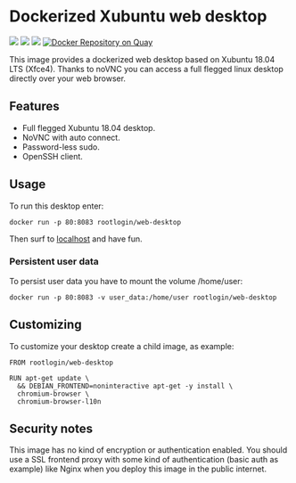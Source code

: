 # Dockerized Xubuntu web desktop

[![](https://images.microbadger.com/badges/image/rootlogin/web-desktop.svg)](https://microbadger.com/images/rootlogin/web-desktop "Get your own image badge on microbadger.com") [![](https://images.microbadger.com/badges/version/rootlogin/web-desktop.svg)](https://microbadger.com/images/rootlogin/web-desktop "Get your own version badge on microbadger.com")  [![](https://images.microbadger.com/badges/commit/rootlogin/web-desktop.svg)](https://microbadger.com/images/rootlogin/web-desktop "Get your own commit badge on microbadger.com") [![Docker Repository on Quay](https://quay.io/repository/rootlogin/web-desktop/status "Docker Repository on Quay")](https://quay.io/repository/rootlogin/web-desktop)

This image provides a dockerized web desktop based on Xubuntu 18.04 LTS (Xfce4). Thanks to noVNC you can access a full flegged linux desktop directly over your web browser.

## Features

 * Full flegged Xubuntu 18.04 desktop.
 * NoVNC with auto connect.
 * Password-less sudo.
 * OpenSSH client.

## Usage

To run this desktop enter:
```
docker run -p 80:8083 rootlogin/web-desktop
```

Then surf to [localhost](http://localhost) and have fun.

### Persistent user data

To persist user data you have to mount the volume /home/user:
```
docker run -p 80:8083 -v user_data:/home/user rootlogin/web-desktop
```

## Customizing

To customize your desktop create a child image, as example:

```
FROM rootlogin/web-desktop

RUN apt-get update \
  && DEBIAN_FRONTEND=noninteractive apt-get -y install \
  chromium-browser \
  chromium-browser-l10n
```

## Security notes

This image has no kind of encryption or authentication enabled. You should use a SSL frontend proxy with some kind of authentication (basic auth as example) like Nginx when you deploy this image in the public internet.
